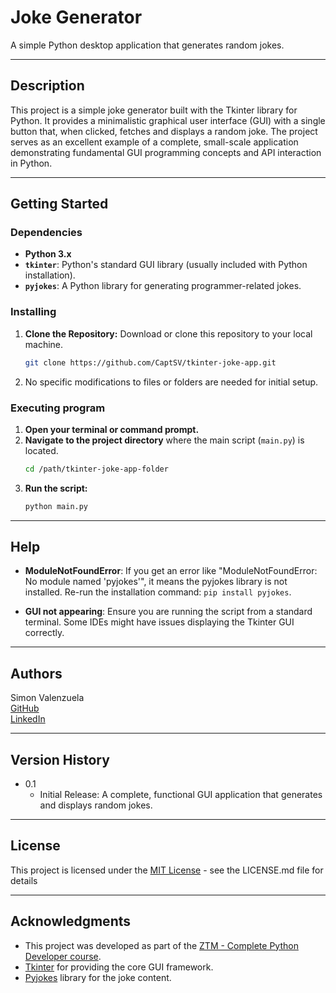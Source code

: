 # Joke Generator


A simple Python desktop application that generates random jokes.

---

## Description

This project is a simple joke generator built with the Tkinter library for Python. It provides a minimalistic graphical user interface (GUI) with a single button that, when clicked, fetches and displays a random joke. The project serves as an excellent example of a complete, small-scale application demonstrating fundamental GUI programming concepts and API interaction in Python.

---

## Getting Started

### Dependencies
* **Python 3.x**
* **`tkinter`**: Python's standard GUI library (usually included with Python installation).
* **`pyjokes`**: A Python library for generating programmer-related jokes.

### Installing

1.  **Clone the Repository:**
    Download or clone this repository to your local machine.
    ```bash
    git clone https://github.com/CaptSV/tkinter-joke-app.git
    ```
2.  No specific modifications to files or folders are needed for initial setup.

### Executing program

1.  **Open your terminal or command prompt.**
2.  **Navigate to the project directory** where the main script (`main.py`) is located.
    ```bash
    cd /path/tkinter-joke-app-folder
    ```
3.  **Run the script:**
    ```bash
    python main.py
    ```
---

## Help

* **ModuleNotFoundError**: If you get an error like "ModuleNotFoundError: No module named 'pyjokes'", it means the pyjokes library is not installed. Re-run the installation command: ```pip install pyjokes```.

* **GUI not appearing**: Ensure you are running the script from a standard terminal. Some IDEs might have issues displaying the Tkinter GUI correctly.

---
## Authors

Simon Valenzuela  
[GitHub](https://github.com/CaptSV)  
[LinkedIn](https://www.linkedin.com/in/simonrpvalenzuela/)

---
## Version History

* 0.1
    * Initial Release: A complete, functional GUI application that generates and displays random jokes.
---
## License

This project is licensed under the [MIT License](https://opensource.org/license/mit)  - see the LICENSE.md file for details

---
## Acknowledgments

* This project was developed as part of the [ZTM - Complete Python Developer course](https://www.udemy.com/course/complete-python-developer-zero-to-mastery/).
* [Tkinter](https://docs.python.org/3/library/tkinter.html) for providing the core GUI framework.
* [Pyjokes](https://pypi.org/project/pyjokes/) library for the joke content.
